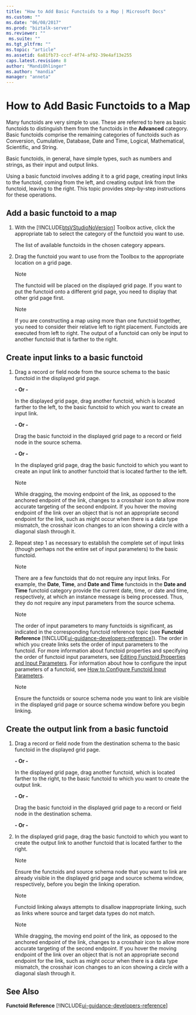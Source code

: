 ```yaml
---
title: "How to Add Basic Functoids to a Map | Microsoft Docs"
ms.custom: ""
ms.date: "06/08/2017"
ms.prod: "biztalk-server"
ms.reviewer: ""
 ms.suite: ""
ms.tgt_pltfrm: ""
ms.topic: "article"
ms.assetid: 6a81fb73-cccf-4f74-af92-39e4af13e255
caps.latest.revision: 8
author: "MandiOhlinger"
ms.author: "mandia"
manager: "anneta"
---
```

# How to Add Basic Functoids to a Map
Many functoids are very simple to use. These are referred to here as basic functoids to distinguish them from the functoids in the **Advanced** category. Basic functoids comprise the remaining categories of functoids such as Conversion, Cumulative, Database, Date and Time, Logical, Mathematical, Scientific, and String.  
  
 Basic functoids, in general, have simple types, such as numbers and strings, as their input and output links.  
  
 Using a basic functoid involves adding it to a grid page, creating input links to the functoid, coming from the left, and creating output link from the functoid, leaving to the right. This topic provides step-by-step instructions for these operations.  
  
## Add a basic functoid to a map  
  
1.  With the [!INCLUDE[btsVStudioNoVersion](../includes/btsvstudionoversion-md.md)] Toolbox active, click the appropriate tab to select the category of the functoid you want to use.  
  
     The list of available functoids in the chosen category appears.  
  
2.  Drag the functoid you want to use from the Toolbox to the appropriate location on a grid page.  
  
    > [!NOTE]
    >  The functoid will be placed on the displayed grid page. If you want to put the functoid onto a different grid page, you need to display that other grid page first.  
  
    > [!NOTE]
    >  If you are constructing a map using more than one functoid together, you need to consider their relative left to right placement. Functoids are executed from left to right. The output of a functoid can only be input to another functoid that is farther to the right.  
  
## Create input links to a basic functoid  
  
1.  Drag a record or field node from the source schema to the basic functoid in the displayed grid page.  
  
     **- Or -**  
  
     In the displayed grid page, drag another functoid, which is located farther to the left, to the basic functoid to which you want to create an input link.  
  
     **- Or -**  
  
     Drag the basic functoid in the displayed grid page to a record or field node in the source schema.  
  
     **- Or -**  
  
     In the displayed grid page, drag the basic functoid to which you want to create an input link to another functoid that is located farther to the left.  
  
    > [!NOTE]
    >  While dragging, the moving endpoint of the link, as opposed to the anchored endpoint of the link, changes to a crosshair icon to allow more accurate targeting of the second endpoint. If you hover the moving endpoint of the link over an object that is not an appropriate second endpoint for the link, such as might occur when there is a data type mismatch, the crosshair icon changes to an icon showing a circle with a diagonal slash through it.  
  
2.  Repeat step 1 as necessary to establish the complete set of input links (though perhaps not the entire set of input parameters) to the basic functoid.  
  
    > [!NOTE]
    >  There are a few functoids that do not require any input links. For example, the **Date**, **Time**, and **Date and Time** functoids in the **Date and Time** functoid category provide the current date, time, or date and time, respectively, at which an instance message is being processed. Thus, they do not require any input parameters from the source schema.  
  
    > [!NOTE]
    >  The order of input parameters to many functoids is significant, as indicated in the corresponding functoid reference topic (see **Functoid Reference** [!INCLUDE[ui-guidance-developers-reference](../includes/ui-guidance-developers-reference.md)]). The order in which you create links sets the order of input parameters to the functoid. For more information about functoid properties and specifying the order of functoid input parameters, see [Editing Functoid Properties and Input Parameters](../core/editing-functoid-properties-and-input-parameters.md). For information about how to configure the input parameters of a functoid, see [How to Configure Functoid Input Parameters](../core/how-to-configure-functoid-input-parameters.md).  
  
    > [!NOTE]
    >  Ensure the functoids or source schema node you want to link are visible in the displayed grid page or source schema window before you begin linking.  
  
## Create the output link from a basic functoid  
  
1.  Drag a record or field node from the destination schema to the basic functoid in the displayed grid page.  
  
     **- Or -**  
  
     In the displayed grid page, drag another functoid, which is located farther to the right, to the basic functoid to which you want to create the output link.  
  
     **- Or -**  
  
     Drag the basic functoid in the displayed grid page to a record or field node in the destination schema.  
  
     **- Or -**  
  
2.  In the displayed grid page, drag the basic functoid to which you want to create the output link to another functoid that is located farther to the right.  
  
    > [!NOTE]
    >  Ensure the functoids and source schema node that you want to link are already visible in the displayed grid page and source schema window, respectively, before you begin the linking operation.  
  
    > [!NOTE]
    >  Functoid linking always attempts to disallow inappropriate linking, such as links where source and target data types do not match.  
  
    > [!NOTE]
    >  While dragging, the moving end point of the link, as opposed to the anchored endpoint of the link, changes to a crosshair icon to allow more accurate targeting of the second endpoint. If you hover the moving endpoint of the link over an object that is not an appropriate second endpoint for the link, such as might occur when there is a data type mismatch, the crosshair icon changes to an icon showing a circle with a diagonal slash through it.  
  
## See Also  
**Functoid Reference** [!INCLUDE[ui-guidance-developers-reference](../includes/ui-guidance-developers-reference.md)]